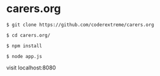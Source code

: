 carers.org
==========

```
$ git clone https://github.com/coderextreme/carers.org

$ cd carers.org/

$ npm install

$ node app.js
```

visit localhost:8080
